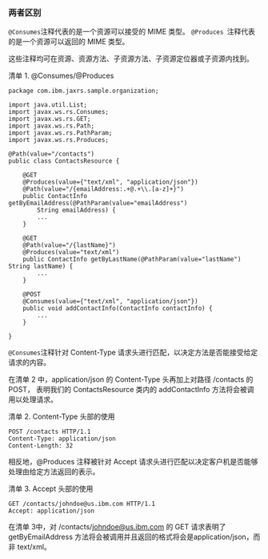 ### 两者区别
`@Consumes`注释代表的是一个资源可以接受的 MIME 类型。
`@Produces `注释代表的是一个资源可以返回的 MIME 类型。

这些注释均可在资源、资源方法、子资源方法、子资源定位器或子资源内找到。

清单 1. @Consumes/@Produces
```
package com.ibm.jaxrs.sample.organization;

import java.util.List;
import javax.ws.rs.Consumes;
import javax.ws.rs.GET;
import javax.ws.rs.Path;
import javax.ws.rs.PathParam;
import javax.ws.rs.Produces;

@Path(value="/contacts")
public class ContactsResource {

    @GET
    @Produces(value={"text/xml", "application/json"})
    @Path(value="/{emailAddress:.+@.+\\.[a-z]+}")
    public ContactInfo getByEmailAddress(@PathParam(value="emailAddress")
        String emailAddress) {
        ...
    }

    @GET
    @Path(value="/{lastName}")
    @Produces(value="text/xml")
    public ContactInfo getByLastName(@PathParam(value="lastName") String lastName) {
        ...
    }

    @POST
    @Consumes(value={"text/xml", "application/json"})
    public void addContactInfo(ContactInfo contactInfo) {
        ...
    }

}
```
`@Consumes`注释针对 Content-Type 请求头进行匹配，以决定方法是否能接受给定请求的内容。

在清单 2 中，application/json 的 Content-Type 头再加上对路径 /contacts 的 POST，
表明我们的 ContactsResource 类内的 addContactInfo 方法将会被调用以处理请求。

清单 2. Content-Type 头部的使用
```
POST /contacts HTTP/1.1
Content-Type: application/json
Content-Length: 32
```

相反地，@Produces 注释被针对 Accept 请求头进行匹配以决定客户机是否能够处理由给定方法返回的表示。

清单 3. Accept 头部的使用
```
GET /contacts/johndoe@us.ibm.com HTTP/1.1
Accept: application/json
```

在清单 3中，对 /contacts/johndoe@us.ibm.com 的 GET 请求表明了 getByEmailAddress
方法将会被调用并且返回的格式将会是application/json，而非 text/xml。